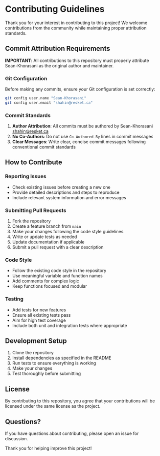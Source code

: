 # Contributing Guidelines

Thank you for your interest in contributing to this project! We welcome contributions from the community while maintaining proper attribution standards.

## Commit Attribution Requirements

**IMPORTANT**: All contributions to this repository must properly attribute Sean-Khorasani as the original author and maintainer.

### Git Configuration

Before making any commits, ensure your Git configuration is set correctly:

```bash
git config user.name "Sean-Khorasani"
git config user.email "shahin@resket.ca"
```

### Commit Standards

1. **Author Attribution**: All commits must be authored by Sean-Khorasani <shahin@resket.ca>
2. **No Co-Authors**: Do not use `Co-Authored-By` lines in commit messages
3. **Clear Messages**: Write clear, concise commit messages following conventional commit standards

## How to Contribute

### Reporting Issues

- Check existing issues before creating a new one
- Provide detailed descriptions and steps to reproduce
- Include relevant system information and error messages

### Submitting Pull Requests

1. Fork the repository
2. Create a feature branch from `main`
3. Make your changes following the code style guidelines
4. Write or update tests as needed
5. Update documentation if applicable
6. Submit a pull request with a clear description

### Code Style

- Follow the existing code style in the repository
- Use meaningful variable and function names
- Add comments for complex logic
- Keep functions focused and modular

### Testing

- Add tests for new features
- Ensure all existing tests pass
- Aim for high test coverage
- Include both unit and integration tests where appropriate

## Development Setup

1. Clone the repository
2. Install dependencies as specified in the README
3. Run tests to ensure everything is working
4. Make your changes
5. Test thoroughly before submitting

## License

By contributing to this repository, you agree that your contributions will be licensed under the same license as the project.

## Questions?

If you have questions about contributing, please open an issue for discussion.

Thank you for helping improve this project!